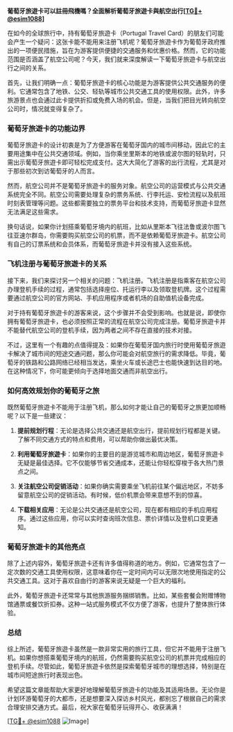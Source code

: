 **葡萄牙旅遊卡可以註冊飛機嗎？全面解析葡萄牙旅遊卡與航空出行[[TG💪+ @esim1088](https://t.me/s/esim1088)]**

在如今的全球旅行中，持有葡萄牙旅遊卡（Portugal Travel Card）的朋友们可能会产生一个疑问：这张卡能不能用来注册飞机呢？葡萄牙旅遊卡作为葡萄牙政府推出的一项便民措施，旨在为游客提供便捷的交通服务和优惠价格。然而，它的功能范围是否涵盖了航空公司呢？今天，我们就来深度解读一下葡萄牙旅遊卡与航空出行之间的关系。

首先，让我们明确一点：葡萄牙旅遊卡的核心功能是为游客提供公共交通服务的便利。它通常包含了地铁、公交、轻轨等城市公共交通工具的使用权限。此外，许多旅游景点也会通过此卡提供折扣或免费入场的机会。但是，当我们把目光转向航空公司时，情况就变得复杂了。

### 葡萄牙旅遊卡的功能边界

葡萄牙旅遊卡的设计初衷是为了方便游客在葡萄牙国内的城市间移动，因此它的主要用途集中在公共交通领域。例如，当你乘坐里斯本的地铁或波尔图的轻轨时，只需出示葡萄牙旅遊卡即可轻松完成支付。这大大简化了游客的出行流程，尤其是对于那些初次到访葡萄牙的人而言。

然而，航空公司并不是葡萄牙旅遊卡的服务对象。航空公司的运营模式与公共交通系统完全不同。航空公司需要处理复杂的票务系统、行李托运、安检流程以及航班时刻表管理等问题。这些都需要独立的票务平台和技术支持，而葡萄牙旅遊卡显然无法满足这些需求。

换句话说，如果你计划搭乘葡萄牙境内的航班，比如从里斯本飞往法鲁或波尔图飞往亚速尔群岛，你需要购买航空公司的机票，而不是依赖葡萄牙旅遊卡。航空公司有自己的订票系统和会员体系，而葡萄牙旅遊卡并没有接入这些系统。

### 飞机注册与葡萄牙旅遊卡的关系

接下来，我们来探讨另一个相关的问题：飞机注册。飞机注册是指乘客在航空公司办理登机手续的过程，通常包括选择座位、托运行李以及领取登机牌。这个过程需要通过航空公司的官方网站、手机应用程序或者机场的自助值机设备完成。

对于持有葡萄牙旅遊卡的游客来说，这个步骤并不会受到影响。也就是说，即使你拥有葡萄牙旅遊卡，也必须按照正常的流程在航空公司完成注册。葡萄牙旅遊卡并不能替代航空公司的登机手续，因为两者之间不存在直接的技术对接。

不过，这里有一个有趣的点值得提及：如果你在葡萄牙国内旅行时使用葡萄牙旅遊卡解决了城市间的短途交通问题，那么你可能会对航空旅行的需求降低。毕竟，葡萄牙的铁路和公路网络已经相当发达，乘坐火车或长途巴士也能快速到达目的地。在这种情况下，你可能更倾向于选择地面交通而非航空出行。

### 如何高效规划你的葡萄牙之旅

既然葡萄牙旅遊卡不能用于注册飞机，那么如何才能让自己的葡萄牙之旅更加顺畅呢？以下是一些建议：

1. **提前规划行程**：无论是选择公共交通还是航空出行，提前规划行程都是关键。了解不同交通方式的特点和费用，可以帮助你做出最优决策。
   
2. **利用葡萄牙旅遊卡**：如果你的主要目的是游览城市和周边地区，葡萄牙旅遊卡无疑是最佳选择。它不仅能够节省交通成本，还能让你轻松穿梭于各大热门景点之间。

3. **关注航空公司促销活动**：如果你确实需要乘坐飞机前往某个偏远地区，不妨多留意航空公司的促销活动。有时候，低价机票会带来意想不到的惊喜。

4. **下载相关应用**：无论是公共交通还是航空公司，现在都有相应的手机应用程序。通过这些应用，你可以实时查询班次信息、票价详情以及登机口变更通知。

### 葡萄牙旅遊卡的其他亮点

除了上述内容外，葡萄牙旅遊卡还有许多值得称道的地方。例如，它通常包含了一定次数的交通工具使用权限，这意味着你在一定时间内可以无限次地使用指定的公共交通工具。这对于喜欢自由行的游客来说无疑是一个巨大的福利。

此外，葡萄牙旅遊卡还常常与其他旅游服务捆绑销售。比如，某些套餐会附赠博物馆通票或餐饮折扣券。这种一站式服务模式不仅方便了游客，也提升了整体旅行体验。

### 总结

综上所述，葡萄牙旅遊卡虽然是一款非常实用的旅行工具，但它并不能用于注册飞机。如果你想搭乘葡萄牙境内的航班，仍然需要购买航空公司的机票并完成相应的登机手续。尽管如此，葡萄牙旅遊卡依然是探索葡萄牙城市的理想选择，特别是在城市间短途旅行时表现出色。

希望这篇文章能帮助大家更好地理解葡萄牙旅遊卡的功能及其适用场景。无论你是计划环游葡萄牙的大都市，还是想要深入探访乡村风光，都别忘了根据自己的需求合理安排交通方式。最后，祝大家在葡萄牙玩得开心、收获满满！

[[TG💪+ @esim1088](https://t.me/s/esim1088) ![Image](https://i.postimg.cc/4NQfJmqS/Snipaste-2025-05-13-00-14-12.png)]